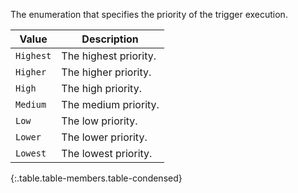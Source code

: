 The enumeration that specifies the priority of the trigger execution.

Value | Description
----- | -----------
`Highest` | The highest priority.
`Higher` | The higher priority.
`High` | The high priority.
`Medium` | The medium priority.
`Low` | The low priority.
`Lower` | The lower priority.
`Lowest` | The lowest priority.
{:.table.table-members.table-condensed}